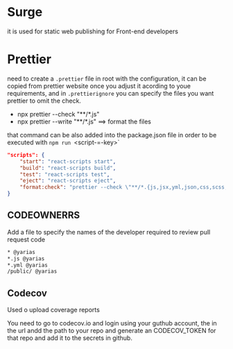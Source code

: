 # Surge

it is used for static web publishing for Front-end developers 

# Prettier

need to create a `.prettier` file in root with the configuration, it can be copied from prettier website once you adjust it acording to youe requirements, and in `.prettierignore` you can specify the files you want prettier to omit the check.

* npx prettier --check "**/*.js"
* npx prettier --write "**/*.js"   ==> format the files 

that command can be also added into the package.json file in order to be executed with `npm run `<script-=-key>`

```json
"scripts": {
    "start": "react-scripts start",
    "build": "react-scripts build",
    "test": "react-scripts test",
    "eject": "react-scripts eject",
    "format:check": "prettier --check \"**/*.{js,jsx,yml,json,css,scss,md}\""
}
```


## CODEOWNERRS

Add a file to specify the names of the developer required to review pull request code 

```txt
* @yarias
*.js @yarias
*.yml @yarias
/public/ @yarias
```

## Codecov

Used o upload coverage reports 

You need to go to codecov.io and login using your guthub account, the in the url andd the path to your repo and generate an CODECOV_TOKEN for that repo and add it to the secrets in github.

